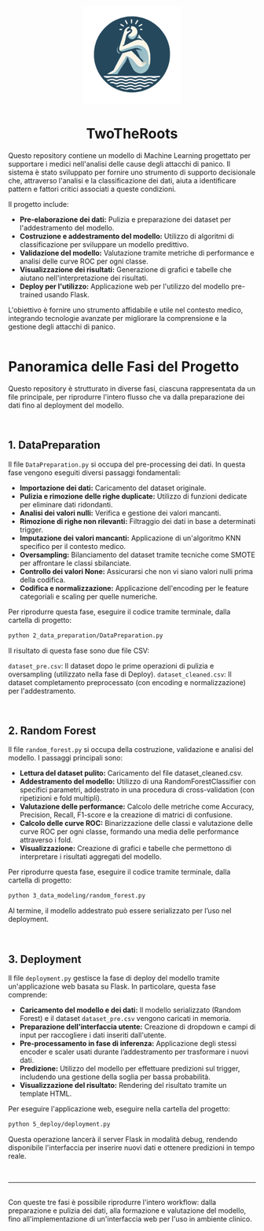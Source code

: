 <p align="center">
  <img src="./logo.png" width=200>
  <h1 align="center">TwoTheRoots</h1>
</p>

Questo repository contiene un modello di Machine Learning progettato per supportare i medici nell'analisi delle cause degli attacchi di panico. Il sistema è stato sviluppato per fornire uno strumento di supporto decisionale che, attraverso l'analisi e la classificazione dei dati, aiuta a identificare pattern e fattori critici associati a queste condizioni.

Il progetto include:
- **Pre-elaborazione dei dati:** Pulizia e preparazione dei dataset per l'addestramento del modello.
- **Costruzione e addestramento del modello:** Utilizzo di algoritmi di classificazione per sviluppare un modello predittivo.
- **Validazione del modello:** Valutazione tramite metriche di performance e analisi delle curve ROC per ogni classe.
- **Visualizzazione dei risultati:** Generazione di grafici e tabelle che aiutano nell'interpretazione dei risultati.
- **Deploy per l'utilizzo:** Applicazione web per l'utilizzo del modello pre-trained usando Flask.

L'obiettivo è fornire uno strumento affidabile e utile nel contesto medico, integrando tecnologie avanzate per migliorare la comprensione e la gestione degli attacchi di panico.
<br><br>

# Panoramica delle Fasi del Progetto

Questo repository è strutturato in diverse fasi, ciascuna rappresentata da un file principale, per riprodurre l'intero flusso che va dalla preparazione dei dati fino al deployment del modello.

<br>

## 1. DataPreparation

Il file `DataPreparation.py` si occupa del pre-processing dei dati. In questa fase vengono eseguiti diversi passaggi fondamentali:

- **Importazione dei dati:** Caricamento del dataset originale.
- **Pulizia e rimozione delle righe duplicate:** Utilizzo di funzioni dedicate per eliminare dati ridondanti.
- **Analisi dei valori nulli:** Verifica e gestione dei valori mancanti.
- **Rimozione di righe non rilevanti:** Filtraggio dei dati in base a determinati trigger.
- **Imputazione dei valori mancanti:** Applicazione di un'algoritmo KNN specifico per il contesto medico.
- **Oversampling:** Bilanciamento del dataset tramite tecniche come SMOTE per affrontare le classi sbilanciate.
- **Controllo dei valori None:** Assicurarsi che non vi siano valori nulli prima della codifica.
- **Codifica e normalizzazione:** Applicazione dell'encoding per le feature categoriali e scaling per quelle numeriche.

Per riprodurre questa fase, eseguire il codice tramite terminale, dalla cartella di progetto:
```bash
python 2_data_preparation/DataPreparation.py
```

Il risultato di questa fase sono due file CSV:

`dataset_pre.csv`: Il dataset dopo le prime operazioni di pulizia e oversampling (utilizzato nella fase di Deploy).
`dataset_cleaned.csv`: Il dataset completamento preprocessato (con encoding e normalizzazione) per l'addestramento.

<br>

## 2. Random Forest

Il file `random_forest.py` si occupa della costruzione, validazione e analisi del modello. I passaggi principali sono:

- **Lettura del dataset pulito:** Caricamento del file dataset_cleaned.csv.
- **Addestramento del modello:** Utilizzo di una RandomForestClassifier con specifici parametri, addestrato in una procedura di cross-validation (con ripetizioni e fold multipli).
- **Valutazione delle performance:** Calcolo delle metriche come Accuracy, Precision, Recall, F1-score e la creazione di matrici di confusione.
- **Calcolo delle curve ROC:** Binarizzazione delle classi e valutazione delle curve ROC per ogni classe, formando una media delle performance attraverso i fold.
- **Visualizzazione:** Creazione di grafici e tabelle che permettono di interpretare i risultati aggregati del modello.

Per riprodurre questa fase, eseguire il codice tramite terminale, dalla cartella di progetto:
```bash
python 3_data_modeling/random_forest.py
```
Al termine, il modello addestrato può essere serializzato per l’uso nel deployment.

<br>

## 3. Deployment

Il file `deployment.py` gestisce la fase di deploy del modello tramite un'applicazione web basata su Flask. In particolare, questa fase comprende:

- **Caricamento del modello e dei dati:** Il modello serializzato (Random Forest) e il dataset `dataset_pre.csv` vengono caricati in memoria.
- **Preparazione dell'interfaccia utente:** Creazione di dropdown e campi di input per raccogliere i dati inseriti dall'utente.
- **Pre-processamento in fase di inferenza:** Applicazione degli stessi encoder e scaler usati durante l’addestramento per trasformare i nuovi dati.
- **Predizione:** Utilizzo del modello per effettuare predizioni sul trigger, includendo una gestione della soglia per bassa probabilità.
- **Visualizzazione del risultato:** Rendering del risultato tramite un template HTML.

Per eseguire l'applicazione web, eseguire nella cartella del progetto:
```bash
python 5_deploy/deployment.py
```
Questa operazione lancerà il server Flask in modalità debug, rendendo disponibile l'interfaccia per inserire nuovi dati e ottenere predizioni in tempo reale.

<br>

---

<br>
Con queste tre fasi è possibile riprodurre l'intero workflow: dalla preparazione e pulizia dei dati, alla formazione e valutazione del modello, fino all'implementazione di un'interfaccia web per l'uso in ambiente clinico.